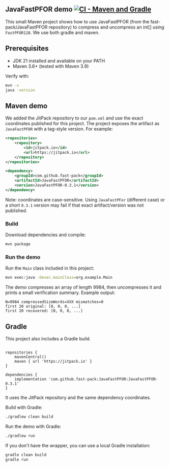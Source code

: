 ## JavaFastPFOR demo [![CI - Maven and Gradle](https://github.com/fast-pack/JavaFastPFORDemo/actions/workflows/ci.yml/badge.svg)](https://github.com/fast-pack/JavaFastPFORDemo/actions/workflows/ci.yml)

This small Maven project shows how to use JavaFastPFOR (from the fast-pack/JavaFastPFOR repository) to compress and uncompress an int[] using `FastPFOR128`. We use both gradle and maven.

## Prerequisites

- JDK 21 installed and available on your PATH
- Maven 3.6+ (tested with Maven 3.9)

Verify with:

```bash
mvn -v
java -version
```

## Maven demo

We added the JitPack repository to our `pom.xml` and use the exact coordinates published for this project. The project exposes the artifact as `JavaFastPFOR` with a tag-style version. For example:

```xml
<repositories>
    <repository>
        <id>jitpack.io</id>
        <url>https://jitpack.io</url>
    </repository>
</repositories>

<dependency>
    <groupId>com.github.fast-pack</groupId>
    <artifactId>JavaFastPFOR</artifactId>
    <version>JavaFastPFOR-0.3.1</version>
</dependency>
```

Note: coordinates are case-sensitive. Using `JavaFastPFor` (different case) or a short `0.3.1` version may fail if that exact artifact/version was not published.

### Build

Download dependencies and compile:

```bash
mvn package
```

### Run the demo

Run the `Main` class included in this project:

```bash
mvn exec:java -Dexec.mainClass=org.example.Main
```

The demo compresses an array of length 9984, then uncompresses it and prints a small verification summary. Example output:

```
N=9984 compressedSizeWords=XXX mismatches=0
first 20 original: [0, 0, 0, ...]
first 20 recovered: [0, 0, 0, ...]
```


## Gradle

This project also includes a Gradle build. 

```

repositories {
    mavenCentral()
    maven { url 'https://jitpack.io' }
}

dependencies {
    implementation 'com.github.fast-pack:JavaFastPFOR:JavaFastPFOR-0.3.1'
}
```


It uses the JitPack repository and the same dependency coordinates.

Build with Gradle:

```bash
./gradlew clean build
```

Run the demo with Gradle:

```bash
./gradlew run
```

If you don't have the wrapper, you can use a local Gradle installation:

```bash
gradle clean build
gradle run
```
